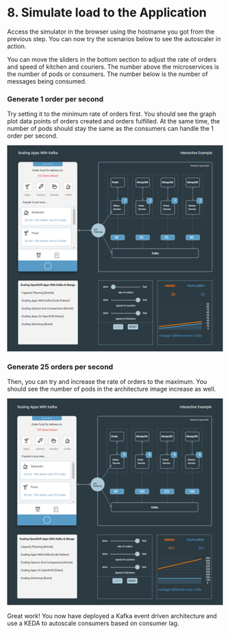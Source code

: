# 8. Simulate load to the Application

Access the simulator in the browser using the hostname you got from the previous step. You can now try the scenarios below to see the autoscaler in action.

You can move the sliders in the bottom section to adjust the rate of orders and speed of kitchen and couriers. The number above the microservices is the number of pods or consumers. The number below is the number of messages being consumed.

### Generate 1 order per second

Try setting it to the minimum rate of orders first. You should see the graph plot data points of orders created and orders fulfilled. At the same time, the number of pods should stay the same as the consumers can handle the 1 order per second.

![1 order per second](../.gitbook/assets/image%20%286%29.png)

### Generate 25 orders per second

Then, you can try and increase the rate of orders to the maximum. You should see the number of pods in the architecture image increase as well.

![25 orders per second](../.gitbook/assets/image.png)

Great work! You now have deployed a Kafka event driven architecture and use a KEDA to autoscale consumers based on consumer lag.

